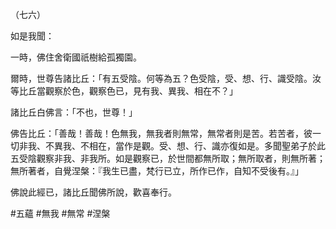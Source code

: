 （七六）

如是我聞：

一時，佛住舍衛國祇樹給孤獨園。

爾時，世尊告諸比丘：「有五受陰。何等為五？色受陰，受、想、行、識受陰。汝等比丘當觀察於色，觀察色已，見有我、異我、相在不？」

諸比丘白佛言：「不也，世尊！」

佛告比丘：「善哉！善哉！色無我，無我者則無常，無常者則是苦。若苦者，彼一切非我、不異我、不相在，當作是觀。受、想、行、識亦復如是。多聞聖弟子於此五受陰觀察非我、非我所。如是觀察已，於世間都無所取；無所取者，則無所著；無所著者，自覺涅槃：『我生已盡，梵行已立，所作已作，自知不受後有。』」

佛說此經已，諸比丘聞佛所說，歡喜奉行。



#五蘊
#無我
#無常
#涅槃
